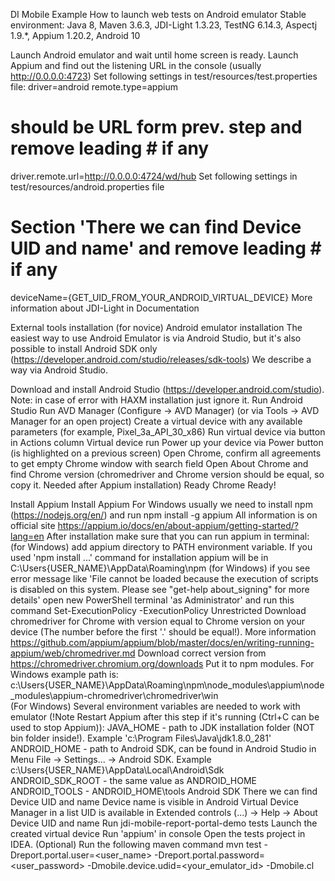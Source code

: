DI Mobile Example
How to launch web tests on Android emulator
Stable environment: Java 8, Maven 3.6.3, JDI-Light 1.3.23, TestNG 6.14.3, Aspectj 1.9.*, Appium 1.20.2, Android 10

Launch Android emulator and wait until home screen is ready.
Launch Appium and find out the listening URL in the console (usually http://0.0.0.0:4723)
Set following settings in test/resources/test.properties file:
   driver=android 
   remote.type=appium
# should be URL form prev. step and remove leading # if any
   driver.remote.url=http://0.0.0.0:4724/wd/hub 
Set following settings in test/resources/android.properties file
# Section 'There we can find Device UID and name' and remove leading # if any
   deviceName={GET_UID_FROM_YOUR_ANDROID_VIRTUAL_DEVICE} 
More information about JDI-Light in Documentation

External tools installation (for novice)
Android emulator installation
The easiest way to use Android Emulator is via Android Studio, but it's also possible to install Android SDK only (https://developer.android.com/studio/releases/sdk-tools) We describe a way via Android Studio.

Download and install Android Studio (https://developer.android.com/studio). Note: in case of error with HAXM installation just ignore it.
Run Android Studio
Run AVD Manager (Configure -> AVD Manager) (or via Tools -> AVD Manager for an open project)
Create a virtual device with any available parameters (for example, Pixel_3a_API_30_x86)
Run virtual device via button in Actions column Virtual device run
Power up your device via Power button (is highlighted on a previous screen)
Open Chrome, confirm all agreements to get empty Chrome window with search field
Open About Chrome and find Chrome version (chromedriver and Chrome version should be equal, so copy it. Needed after Appium installation)
Ready Chrome
Ready!

Install Appium
Install Appium
For Windows usually we need to install npm (https://nodejs.org/en/) and run npm install -g appium
All information is on official site https://appium.io/docs/en/about-appium/getting-started/?lang=en
After installation make sure that you can run appium in terminal:
(for Windows) add appium directory to PATH environment variable. If you used 'npm install ...' command for installation appium will be in C:\Users\{USER_NAME}\AppData\Roaming\npm
(for Windows) if you see error message like 'File cannot be loaded because the execution of scripts is disabled on this system. Please see "get-help about_signing" for more details' open new PowerShell terminal 'as Administrator' and run this command Set-ExecutionPolicy -ExecutionPolicy Unrestricted
Download chromedriver for Chrome with version equal to Chrome version on your device (The number before the first '.' should be equal!). More information https://github.com/appium/appium/blob/master/docs/en/writing-running-appium/web/chromedriver.md
Download correct version from https://chromedriver.chromium.org/downloads
Put it to npm modules. For Windows example path is: c:\Users\{USER_NAME}\AppData\Roaming\npm\node_modules\appium\node_modules\appium-chromedriver\chromedriver\win\
(For Windows) Several environment variables are needed to work with emulator (!Note Restart Appium after this step if it's running (Ctrl+C can be used to stop Appium)):
JAVA_HOME - path to JDK installation folder (NOT bin folder inside!). Example 'c:\Program Files\Java\jdk1.8.0_281'
ANDROID_HOME - path to Android SDK, can be found in Android Studio in Menu File -> Settings... -> Android SDK. Example c:\Users\{USER_NAME}\AppData\Local\Android\Sdk\
ANDROID_SDK_ROOT - the same value as ANDROID_HOME
ANDROID_TOOLS - ANDROID_HOME\tools
Android SDK
There we can find Device UID and name
Device name is visible in Android Virtual Device Manager in a list
UID is available in Extended controls (...) -> Help -> About Device UID and name
Run jdi-mobile-report-portal-demo tests
Launch the created virtual device
Run 'appium' in console
Open the tests project in IDEA. (Optional)
Run the following maven command
mvn test -Dreport.portal.user=<user_name> -Dreport.portal.password=<user_password> -Dmobile.device.udid=<your_emulator_id> -Dmobile.cl